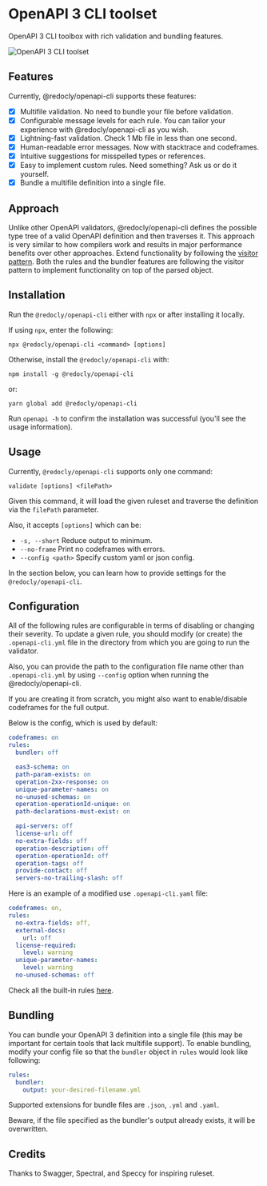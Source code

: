 # OpenAPI 3 CLI toolset

OpenAPI 3 CLI toolbox with rich validation and bundling features.

![OpenAPI 3 CLI toolset](https://user-images.githubusercontent.com/24596796/67019141-dc517580-f104-11e9-811a-46135e8f2048.gif)

## Features

Currently, @redocly/openapi-cli supports these features:

- [x] Multifile validation. No need to bundle your file before validation.
- [x] Configurable message levels for each rule. You can tailor your experience with @redocly/openapi-cli as you wish.
- [x] Lightning-fast validation. Check 1 Mb file in less than one second.
- [x] Human-readable error messages. Now with stacktrace and codeframes.
- [x] Intuitive suggestions for misspelled types or references.
- [x] Easy to implement custom rules. Need something? Ask us or do it yourself.
- [x] Bundle a multifile definition into a single file.

## Approach

Unlike other OpenAPI validators, @redocly/openapi-cli defines the possible type tree of a valid OpenAPI definition and then traverses it. This approach is very similar to how compilers work and results in major performance benefits over other approaches. Extend functionality by following the [visitor pattern](https://en.wikipedia.org/wiki/Visitor_pattern).  Both the rules and the bundler features are following the visitor pattern to implement functionality on top of the parsed object.

## Installation

Run the `@redocly/openapi-cli` either with `npx` or after installing it locally.

If using `npx`, enter the following:

`npx @redocly/openapi-cli <command> [options]`

Otherwise, install the `@redocly/openapi-cli` with: 

```npm install -g @redocly/openapi-cli```

or:

```yarn global add @redocly/openapi-cli```

Run `openapi -h` to confirm the installation was successful (you'll see the usage information).

## Usage

Currently, `@redocly/openapi-cli` supports only one command:

```validate [options] <filePath>```

 Given this command, it will load the given ruleset and traverse the definition via the `filePath` parameter.

Also, it accepts `[options]` which can be:
- `-s, --short` Reduce output to minimum.
- `--no-frame` Print no codeframes with errors.
- `--config <path>`  Specify custom yaml or json config.

In the section below, you can learn how to provide settings for the `@redocly/openapi-cli`.

## Configuration

All of the following rules are configurable in terms of disabling or changing their severity. To update a given rule, you should modify (or create) the `.openapi-cli.yml` file in the directory from which you are going to run the validator.

Also, you can provide the path to the configuration file name other than `.openapi-cli.yml` by using `--config` option when running the @redocly/openapi-cli.

If you are creating it from scratch, you might also want to enable/disable codeframes for the full output.

Below is the config, which is used by default:

```yaml
codeframes: on
rules:
  bundler: off

  oas3-schema: on
  path-param-exists: on
  operation-2xx-response: on
  unique-parameter-names: on
  no-unused-schemas: on
  operation-operationId-unique: on
  path-declarations-must-exist: on

  api-servers: off
  license-url: off
  no-extra-fields: off
  operation-description: off
  operation-operationId: off
  operation-tags: off
  provide-contact: off
  servers-no-trailing-slash: off
```

Here is an example of a modified use `.openapi-cli.yaml` file:

```yaml
codeframes: on,
rules:
  no-extra-fields: off,
  external-docs:
    url: off
  license-required:
    level: warning
  unique-parameter-names:
    level: warning
  no-unused-schemas: off
```

Check all the built-in rules [here](RULES.md).

## Bundling

You can bundle your OpenAPI 3 definition into a single file (this may be important for certain tools that lack multifile support).  To enable bundling, modify your config file so that the `bundler` object in `rules` would look like following:

```yaml
rules:
  bundler:
    output: your-desired-filename.yml
```

Supported extensions for bundle files are `.json`, `.yml` and `.yaml`.

Beware, if the file specified as the bundler's output already exists, it will be overwritten.

## Credits

Thanks to Swagger, Spectral, and Speccy for inspiring ruleset.